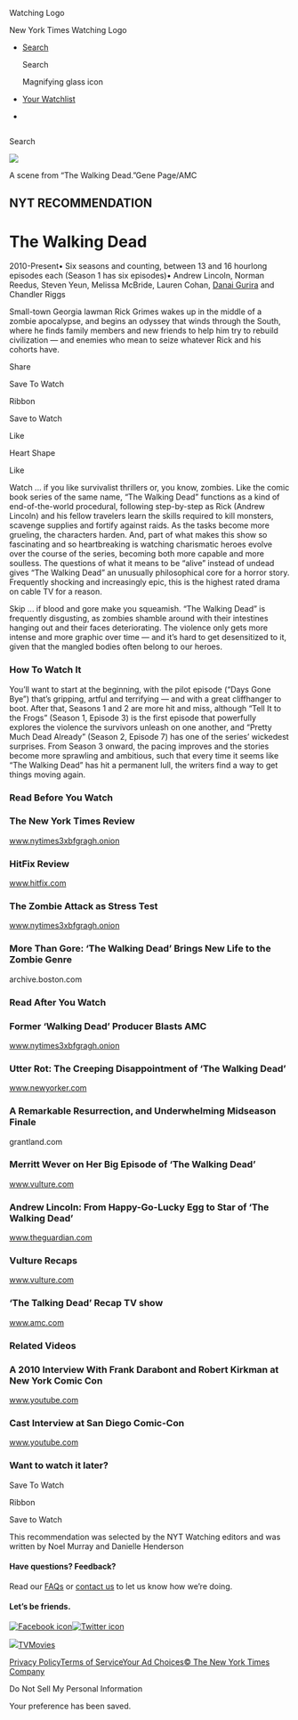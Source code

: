 <div id="react-root">

<div data-reactroot="" data-reactid="1" data-react-checksum="936159462">

<div class="App__app" data-reactid="2">

[](/watching)

<div class="NavBar__watchingLogo" data-reactid="5">

Watching Logo

New York Times Watching
    Logo

</div>

  - [<span class="NavBar__visibleDesktop" data-reactid="24">Search</span>](/watching/search)
    
    <div class="NavBar__visibleMobile" data-reactid="25">
    
    <div class="NavSearchIcon__navSearchIcon" data-reactid="26">
    
    Search
    
    Magnifying glass icon
    
    </div>
    
    </div>

  - <span data-reactid="33">[Your
Watchlist](/watching/watchlist)</span>
    
    <div class="NavBar__navBarSubHead" data-reactid="36">
    
    </div>

  - 

<div data-role="main" data-reactid="41">

<div class="NavSearch__navSearch" data-reactid="42">

<div class="NavSearchAutocomplete__autocompleteAndButton" data-reactid="44">

<div class="NavSearchAutocomplete__inputWrapper" style="display:inline-block;" data-reactid="45">

</div>

</div>

Search

</div>

<div data-reactid="48">

<div class="narrowContainer RecommendationLayout__recommendation container" data-reactid="51">

<div class="RecommendationLayout__page clearfix" data-reactid="53">

<div class="row" data-reactid="54">

<div class="section RecommendationLayout__sectionContent RecommendationLayout__imageSection" data-reactid="55">

<div class="RecommendationLayout__imageCol col-md-8 col-md-push-4 col-sm-12" data-reactid="56">

<div data-reactid="57">

<div data-reactid="58">

<div class="CreditedMedia__watchedBadgeCreditedMediaContainer" data-reactid="59">

![](https://static01.graylady3jvrrxbe.onion/images/2015/10/11/watching/the-walking-dead-watching-recommendation/the-walking-dead-watching-recommendation-videoSixteenByNineJumbo1600-v4.jpg)

</div>

<div class="CreditedMedia__creditAndCaption" data-reactid="63">

<span class="CreditedMedia__caption" data-reactid="64">A scene from “The
Walking
Dead.”</span><span class="CreditedMedia__credit" data-reactid="65">Gene
Page/AMC</span>

</div>

</div>

</div>

</div>

<div class="col-md-4 col-md-pull-8 col-sm-12" data-reactid="66">

<div class="Info__info" data-reactid="67">

## NYT RECOMMENDATION

# The Walking Dead

<div class="Info__subtitle" data-reactid="70">

<span class="Info__years" data-reactid="71">2010-Present</span><span class="Info__subtitleBullet" data-reactid="72">•
</span><span data-reactid="73">Six seasons and counting, between 13 and
16 hourlong episodes each (Season 1 has six
episodes)</span><span class="Info__subtitleBullet" data-reactid="74">•
</span><span data-reactid="75">Andrew Lincoln, Norman Reedus, Steven
Yeun, Melissa McBride, Lauren Cohan, [Danai
Gurira](/watching/search?q=Danai%20Gurira&actor=danai-gurira) and
Chandler Riggs</span>

</div>

Small-town Georgia lawman Rick Grimes wakes up in the middle of a zombie
apocalypse, and begins an odyssey that winds through the South, where he
finds family members and new friends to help him try to rebuild
civilization — and enemies who mean to seize whatever Rick and his
cohorts
have.

<div class="Info__actions" data-reactid="90">

<div class="NYTSocialShare__overlayTriggerContainer" data-reactid="91">

Share

<div class="NYTSocialShare__overlay" style="display:none;" data-reactid="93">

</div>

</div>

<div class="_sharedIconStyles__SVGiconContainer" data-reactid="95">

Save To Watch

Ribbon

</div>

<span class="SaveToWatchlistButton__buttonText" data-reactid="102">Save
to Watch</span>

<div class="_sharedIconStyles__SVGiconContainer" data-reactid="104">

Like

Heart
Shape

</div>

<span class="LikeButton__buttonText" data-reactid="111">Like</span>

</div>

</div>

</div>

</div>

</div>

<div class="row" data-reactid="112">

<div class="section RecommendationLayout__sectionContent" data-reactid="113">

<div class="col-md-8 col-sm-12" data-reactid="114">

<div class="WatchIfs__watchIfs" data-reactid="115">

<div class="WatchIfs__watchIf" data-reactid="116">

<span class="WatchIfs__label" data-reactid="117">Watch ...
</span><span data-reactid="118">if you like survivalist thrillers or,
you know, zombies. Like the comic book series of the same name, “The
Walking Dead” functions as a kind of end-of-the-world procedural,
following step-by-step as Rick (Andrew Lincoln) and his fellow travelers
learn the skills required to kill monsters, scavenge supplies and
fortify against raids. As the tasks become more grueling, the characters
harden. And, part of what makes this show so fascinating and so
heartbreaking is watching charismatic heroes evolve over the course of
the series, becoming both more capable and more soulless. The questions
of what it means to be “alive” instead of undead gives “The Walking
Dead” an unusually philosophical core for a horror story. Frequently
shocking and increasingly epic, this is the highest rated drama on cable
TV for a reason.</span>

</div>

<div class="WatchIfs__watchIf" data-reactid="119">

<span class="WatchIfs__label" data-reactid="120">Skip ...
</span><span data-reactid="121">if blood and gore make you squeamish.
“The Walking Dead” is frequently disgusting, as zombies shamble around
with their intestines hanging out and their faces deteriorating. The
violence only gets more intense and more graphic over time — and it’s
hard to get desensitized to it, given that the mangled bodies often
belong to our
heroes.</span>

</div>

</div>

<div class="visible-small-screens" data-reactid="122">

</div>

</div>

<div class="RecommendationLayout__colRight col-md-4 col-sm-12" data-reactid="124">

<div class="visible-large-screens" data-reactid="125">

</div>

<div class="visible-large-screens" data-reactid="126">

</div>

</div>

</div>

</div>

<div class="row" data-reactid="129">

<div class="section RecommendationLayout__sectionContent" data-reactid="130">

</div>

</div>

<div data-reactid="132">

<div class="row" data-reactid="133">

<div class="RecommendationLayout__sectionContent col-md-8 col-sm-12" data-reactid="134">

<div data-reactid="135">

<div class="Recommendation__howToWatchSection" data-reactid="136">

### How To Watch It

<div class="Recommendation__howToWatch" data-reactid="138">

You’ll want to start at the beginning, with the pilot episode (“Days
Gone Bye”) that’s gripping, artful and terrifying — and with a great
cliffhanger to boot. After that, Seasons 1 and 2 are more hit and miss,
although “Tell It to the Frogs” (Season 1, Episode 3) is the first
episode that powerfully explores the violence the survivors unleash on
one another, and “Pretty Much Dead Already” (Season 2, Episode 7) has
one of the series’ wickedest surprises. From Season 3 onward, the pacing
improves and the stories become more sprawling and ambitious, such that
every time it seems like “The Walking Dead” has hit a permanent lull,
the writers find a way to get things moving
again.

</div>

</div>

<div data-reactid="139">

<div class="RelatedLinks__section" data-reactid="140">

### Read Before You Watch

<div data-reactid="142">

<div class="RelatedLinks__relatedLink" data-reactid="143">

[](http://www.nytimes3xbfgragh.onion/2010/10/29/arts/television/29walking.html)

### The New York Times Review

<div class="RelatedLinks__relatedLinkSubtitle" data-reactid="146">

www.nytimes3xbfgragh.onion

</div>

</div>

<div class="RelatedLinks__relatedLink" data-reactid="147">

[](http://www.hitfix.com/blogs/whats-alan-watching/posts/review-amcs-the-walking-dead)

### HitFix Review

<div class="RelatedLinks__relatedLinkSubtitle" data-reactid="150">

www.hitfix.com

</div>

</div>

<div class="RelatedLinks__relatedLink" data-reactid="151">

[](http://www.nytimes3xbfgragh.onion/2010/10/24/arts/television/24dead.html)

### The Zombie Attack as Stress Test

<div class="RelatedLinks__relatedLinkSubtitle" data-reactid="154">

www.nytimes3xbfgragh.onion

</div>

</div>

<div class="RelatedLinks__relatedLink" data-reactid="155">

[](http://archive.boston.com/ae/tv/articles/2010/10/29/the_walking_dead_brings_new_life_to_the_zombie_genre/)

### More Than Gore: ‘The Walking Dead’ Brings New Life to the Zombie Genre

<div class="RelatedLinks__relatedLinkSubtitle" data-reactid="158">

archive.boston.com

</div>

</div>

</div>

</div>

<div class="RelatedLinks__section" data-reactid="159">

### Read After You Watch

<div data-reactid="161">

<div class="RelatedLinks__relatedLink" data-reactid="162">

[](http://www.nytimes3xbfgragh.onion/2016/01/07/arts/television/former-walking-dead-producer-blasts-amc.html)

### Former ‘Walking Dead’ Producer Blasts AMC

<div class="RelatedLinks__relatedLinkSubtitle" data-reactid="165">

www.nytimes3xbfgragh.onion

</div>

</div>

<div class="RelatedLinks__relatedLink" data-reactid="166">

[](http://www.newyorker.com/magazine/2013/12/23/utter-rot)

### Utter Rot: The Creeping Disappointment of ‘The Walking Dead’

<div class="RelatedLinks__relatedLinkSubtitle" data-reactid="169">

www.newyorker.com

</div>

</div>

<div class="RelatedLinks__relatedLink" data-reactid="170">

[](http://grantland.com/hollywood-prospectus/walking-dead-2014-midseason-finale-recap/)

### A Remarkable Resurrection, and Underwhelming Midseason Finale

<div class="RelatedLinks__relatedLinkSubtitle" data-reactid="173">

grantland.com

</div>

</div>

<div class="RelatedLinks__relatedLink" data-reactid="174">

[](http://www.vulture.com/2016/03/merritt-wever-walking-dead.html)

### Merritt Wever on Her Big Episode of ‘The Walking Dead’

<div class="RelatedLinks__relatedLinkSubtitle" data-reactid="177">

www.vulture.com

</div>

</div>

<div class="RelatedLinks__relatedLink" data-reactid="178">

[](https://www.theguardian.com/tv-and-radio/2015/oct/09/andrew-lincoln-profile-happy-go-lucky-egg-walking-dead)

### Andrew Lincoln: From Happy-Go-Lucky Egg to Star of ‘The Walking Dead’

<div class="RelatedLinks__relatedLinkSubtitle" data-reactid="181">

www.theguardian.com

</div>

</div>

<div class="RelatedLinks__relatedLink" data-reactid="182">

[](http://www.vulture.com/tv/the-walking-dead/)

### Vulture Recaps

<div class="RelatedLinks__relatedLinkSubtitle" data-reactid="185">

www.vulture.com

</div>

</div>

<div class="RelatedLinks__relatedLink" data-reactid="186">

[](http://www.amc.com/shows/talking-dead)

### ‘The Talking Dead’ Recap TV show

<div class="RelatedLinks__relatedLinkSubtitle" data-reactid="189">

www.amc.com

</div>

</div>

</div>

</div>

<div class="RelatedLinks__section" data-reactid="190">

### Related Videos

<div data-reactid="192">

<div class="RelatedLinks__relatedLink" data-reactid="193">

[](https://www.youtube.com/watch?v=SGRWXfnU2lY)

### A 2010 Interview With Frank Darabont and Robert Kirkman at New York Comic Con

<div class="RelatedLinks__relatedLinkSubtitle" data-reactid="196">

www.youtube.com

</div>

</div>

<div class="RelatedLinks__relatedLink" data-reactid="197">

[](https://www.youtube.com/watch?v=DrFb0uahbXU)

### Cast Interview at San Diego Comic-Con

<div class="RelatedLinks__relatedLinkSubtitle" data-reactid="200">

www.youtube.com

</div>

</div>

</div>

</div>

</div>

</div>

</div>

</div>

<div class="row" data-reactid="201">

<div class="RecommendationLayout__sectionContent col-md-8 col-sm-12" data-reactid="202">

<div class="Recommendation__secondButton" data-reactid="203">

### Want to watch it later?

<div class="_sharedIconStyles__SVGiconContainer" data-reactid="206">

Save To Watch

Ribbon

</div>

<span class="SaveToWatchlistButton__buttonText" data-reactid="213">Save
to
Watch</span>

</div>

</div>

</div>

<div class="row" data-reactid="214">

<div class="RecommendationLayout__sectionContent RecommendationLayout__noBorder col-md-8 col-sm-12" data-reactid="215">

<div class="Recommendation__footerText" data-reactid="216">

<div data-reactid="217">

This recommendation was selected by the NYT Watching editors and was
written by Noel Murray and Danielle Henderson

</div>

</div>

</div>

</div>

</div>

<div class="row" data-reactid="218">

<div class="col-md-12 col-sm-12" data-reactid="219">

</div>

</div>

</div>

</div>

</div>

</div>

<div class="container" data-reactid="222">

<div class="row" data-reactid="223">

<div class="col-sm-6" data-reactid="224">

<div class="section Footer__footerBlock" data-reactid="225">

#### Have questions? Feedback?

<div class="Footer__promptSubtitle" data-reactid="227">

Read our
[FAQs](//www.nytimes3xbfgragh.onion/2017/01/10/watching/faq.html "faq")
or [contact us](mailto:watchingcare@NYTimes.com) to let us know how
we’re doing.

</div>

</div>

</div>

<div class="col-sm-6" data-reactid="234">

<div class="section Footer__footerBlock" data-reactid="235">

#### Let’s be friends.

<div class="Footer__social" data-reactid="237">

[![Facebook
icon](/watching/assets/web/img/footer_facebook_icon.48f8f0ac.svg)](https://www.facebookcorewwwi.onion/nytwatching/ "facebook")[![Twitter
icon](/watching/assets/web/img/footer_twitter_icon.f138d306.svg)](https://twitter.com/watching "twitter")

</div>

</div>

</div>

</div>

</div>

<div class="container-fluid" data-reactid="242">

<div class="Footer__footerLinks" data-reactid="243">

<div class="row" data-reactid="244">

<div class="col-lg-6 col-md-12 col-sm-12" data-reactid="245">

<div class="Footer__bottomLinksLeft" data-reactid="246">

<span data-reactid="247">[![](/watching/assets/web/img/the-new-york-times.c0889830.svg)](//www.nytimes3xbfgragh.onion)</span><span data-reactid="250">[TV](//www.nytimes3xbfgragh.onion/section/arts/television)</span><span data-reactid="252">[Movies](//www.nytimes3xbfgragh.onion/section/movies)</span>

</div>

</div>

<div class="col-lg-6 col-md-12 col-sm-12" data-reactid="254">

<div class="Footer__bottomLinksRight" data-reactid="255">

<span data-reactid="256">[Privacy
Policy](//www.nytimes3xbfgragh.onion/content/help/rights/privacy/policy/privacy-policy.html)</span><span data-reactid="258">[Terms
of
Service](//www.nytimes3xbfgragh.onion/content/help/rights/terms/terms-of-service.html)</span><span data-reactid="260">[Your
Ad
Choices](//www.nytimes3xbfgragh.onion/content/help/rights/privacy/policy/privacy-policy.html#pp)</span><span data-reactid="262">[©
The New York Times Company](http://www.nytco.com/)</span>

</div>

</div>

<div data-reactid="264">

<span class="Footer__ccpa" data-reactid="265"><span>Do Not Sell My
Personal Information</span></span>

</div>

<div class="Snackbar__snackbar Snackbar__fadeOut" data-reactid="267">

<div class="Snackbar__content" data-role="status" data-reactid="268">

Your preference has been saved.

</div>

</div>

</div>

</div>

</div>

</div>

</div>

</div>
